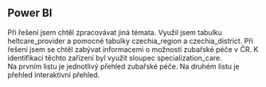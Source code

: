 ## Power BI
Při řešení jsem chtěl zpracovávat jiná témata. Využil jsem tabulku heltcare_provider a pomocné tabulky czechia_region a czechia_district.
Při řešení jsem se chtěl zabývat informacemi o možnosti zubařské péče v ČR. K identifikaci těchto zařízení byl využit sloupec specialization_care.  
Na prvním listu je jednotlivý přehled zubařské péče.
Na druhém listu je přehled interaktivní přehled. 
